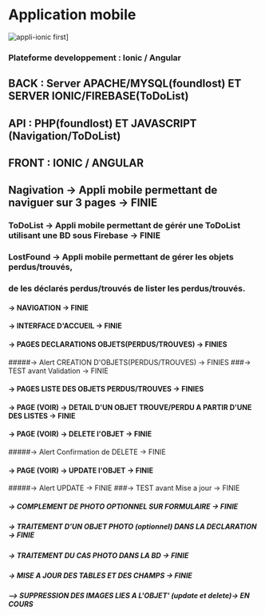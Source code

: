 # Application mobile


![appli-ionic first]('https://raw.githubusercontent.com/codeuronline/appli-ionic/master/first.png')]


### Plateforme developpement : Ionic / Angular

## BACK : Server APACHE/MYSQL(foundlost) ET SERVER IONIC/FIREBASE(ToDoList)

## API : PHP(foundlost) ET JAVASCRIPT (Navigation/ToDoList)

## FRONT : IONIC / ANGULAR

## Nagivation -> Appli mobile permettant de naviguer sur 3 pages -> FINIE

### ToDoList -> Appli mobile permettant de gérér une ToDoList utilisant une BD sous Firebase -> FINIE

### LostFound -> Appli mobile permettant de gérer les objets perdus/trouvés,

### de les déclarés perdus/trouvés de lister les perdus/trouvés.

#### -> NAVIGATION -> FINIE

#### -> INTERFACE D'ACCUEIL -> FINIE

#### -> PAGES DECLARATIONS OBJETS(PERDUS/TROUVES) -> FINIES

#####-> Alert CREATION D'OBJETS(PERDUS/TROUVES) -> FINIES
###-> TEST avant Validation -> FINIE

#### -> PAGES LISTE DES OBJETS PERDUS/TROUVES -> FINIES

#### -> PAGE (VOIR) -> DETAIL D'UN OBJET TROUVE/PERDU A PARTIR D'UNE DES LISTES -> FINIE

#### -> PAGE (VOIR) -> DELETE l'OBJET -> FINIE

#####-> Alert Confirmation de DELETE -> FINIE

#### -> PAGE (VOIR) -> UPDATE l'OBJET -> FINIE

#####-> Alert  UPDATE -> FINIE
###-> TEST avant Mise a jour -> FINIE

##### -> COMPLEMENT DE PHOTO OPTIONNEL SUR FORMULAIRE -> FINIE

##### -> TRAITEMENT D'UN OBJET PHOTO (optionnel) DANS LA DECLARATION -> FINIE

##### -> TRAITEMENT DU CAS PHOTO DANS LA BD -> FINIE

##### -> MISE A JOUR DES TABLES ET DES CHAMPS -> FINIE

##### --> SUPPRESSION DES IMAGES LIES A L'OBJET' (update et delete)-> EN COURS
